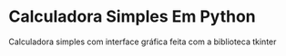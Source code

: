 # Calculadora Simples Em Python
Calculadora simples com interface gráfica feita com a biblioteca tkinter
